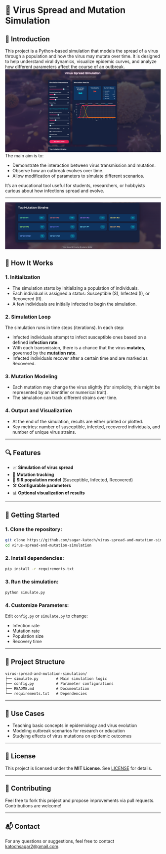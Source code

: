 # 🧬 Virus Spread and Mutation Simulation

## 🧭 Introduction
This project is a Python-based simulation that models the spread of a virus through a population and how the virus may mutate over time. It is designed to help understand viral dynamics, visualize epidemic curves, and analyze how different parameters affect the course of an outbreak.
![alt text](image.png)
The main aim is to:
- Demonstrate the interaction between virus transmission and mutation.
- Observe how an outbreak evolves over time.
- Allow modification of parameters to simulate different scenarios.

It’s an educational tool useful for students, researchers, or hobbyists curious about how infections spread and evolve.

---
![alt text](image-2.png)
## 🔧 How It Works

### 1. **Initialization**
- The simulation starts by initializing a population of individuals.
- Each individual is assigned a status: Susceptible (S), Infected (I), or Recovered (R).
- A few individuals are initially infected to begin the simulation.

### 2. **Simulation Loop**
The simulation runs in time steps (iterations). In each step:
- Infected individuals attempt to infect susceptible ones based on a defined **infection rate**.
- With each transmission, there is a chance that the virus **mutates**, governed by the **mutation rate**.
- Infected individuals recover after a certain time and are marked as Recovered.

### 3. **Mutation Modeling**
- Each mutation may change the virus slightly (for simplicity, this might be represented by an identifier or numerical trait).
- The simulation can track different strains over time.

### 4. **Output and Visualization**
- At the end of the simulation, results are either printed or plotted.
- Key metrics: number of susceptible, infected, recovered individuals, and number of unique virus strains.

---

## 🔍 Features

- 📈 **Simulation of virus spread**
- 🧪 **Mutation tracking**
- 👥 **SIR population model** (Susceptible, Infected, Recovered)
- 🛠 **Configurable parameters**
- 📊 **Optional visualization of results**

---

## 🚀 Getting Started

### 1. Clone the repository:
```bash
git clone https://github.com/sagar-katoch/virus-spread-and-mutation-simulation.git
cd virus-spread-and-mutation-simulation
```

### 2. Install dependencies:
```bash
pip install -r requirements.txt
```

### 3. Run the simulation:
```bash
python simulate.py
```

### 4. Customize Parameters:
Edit `config.py` or `simulate.py` to change:
- Infection rate
- Mutation rate
- Population size
- Recovery time

---

## 📁 Project Structure
```
virus-spread-and-mutation-simulation/
├── simulate.py        # Main simulation logic
├── config.py          # Parameter configurations
├── README.md          # Documentation
└── requirements.txt   # Dependencies
```

---

## 🧠 Use Cases
- Teaching basic concepts in epidemiology and virus evolution
- Modeling outbreak scenarios for research or education
- Studying effects of virus mutations on epidemic outcomes

---

## 📜 License
This project is licensed under the **MIT License**. See [LICENSE](./LICENSE) for details.

---

## 🤝 Contributing
Feel free to fork this project and propose improvements via pull requests. Contributions are welcome!

---

## 📬 Contact
For any questions or suggestions, feel free to contact [katochsagar2@gmail.com](mailto:katochsagar2@gmail.com).

